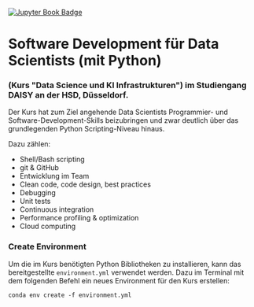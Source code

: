 [![Jupyter Book Badge](https://jupyterbook.org/badge.svg)](https://florian-huber.github.io/data_science_software_dev/)

# Software Development für Data Scientists (mit Python)
### (Kurs "Data Science und KI Infrastrukturen") im Studiengang DAISY an der HSD, Düsseldorf.

Der Kurs hat zum Ziel angehende Data Scientists Programmier- und Software-Development-Skills beizubringen und zwar deutlich über das grundlegenden Python Scripting-Niveau hinaus.

Dazu zählen:
- Shell/Bash scripting
- git & GitHub
- Entwicklung im Team
- Clean code, code design, best practices
- Debugging
- Unit tests
- Continuous integration
- Performance profiling & optimization
- Cloud computing


### Create Environment
Um die im Kurs benötigten Python Bibliotheken zu installieren, kann das bereitgestellte `environment.yml` verwendet werden. Dazu im Terminal mit dem folgenden Befehl ein neues Environment für den Kurs erstellen:

```
conda env create -f environment.yml
```
